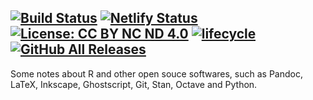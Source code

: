[![Build Status](https://api.travis-ci.org/XiangyunHuang/notesdown.svg?branch=master)](https://travis-ci.org/XiangyunHuang/notesdown) [![Netlify Status](https://api.netlify.com/api/v1/badges/de757485-0baf-459c-8ff1-3a596413e25b/deploy-status)](https://app.netlify.com/sites/notesdown/deploys) [![License: CC BY NC ND 4.0](https://img.shields.io/badge/License-CC%20BY%20NC%20ND%204.0-blue.svg)](https://creativecommons.org/licenses/by-nc-nd/4.0/) [![lifecycle](https://img.shields.io/badge/lifecycle-experimental-orange.svg)](https://www.tidyverse.org/lifecycle/#experimental) [![GitHub All Releases](https://img.shields.io/github/downloads/XiangyunHuang/notesdown/total.svg)](https://github.com/XiangyunHuang/notesdown)
---

Some notes about R and other open souce softwares, such as Pandoc, LaTeX, Inkscape, Ghostscript, Git, Stan, Octave and Python.

